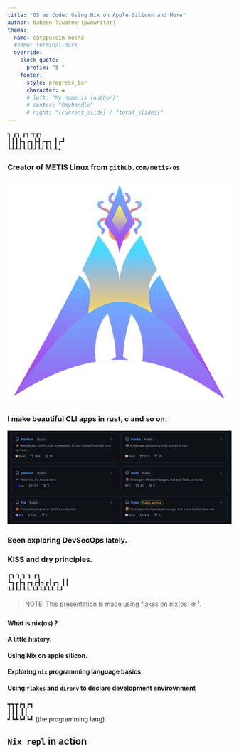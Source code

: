 ```yaml
---
title: "OS as Code: Using Nix on Apple Silicon and More"
author: Nabeen Tiwaree (pwnwriter)
theme:
  name: catppuccin-mocha
  #name: terminal-dark
  override:
    block_quote:
      prefix: "$ "
    footer:
      style: progress_bar
      character: ◉
      # left: "My name is {author}"
      # center: "@myhandle"
      # right: "{current_slide} / {total_slides}"
---
```


<!-- new_lines: 2 -->
┓ ┏┓   ┏┓     ┳┏┓ \
┃┃┃┣┓┏┓┣┫┏┳┓  ┃┏┛  \
┗┻┛┛┗┗┛┛┗┛┗┗  ┻• 

<!-- new_lines: 2 -->
<!-- new_lines: 2 -->

<!-- column_layout: [1, 4] -->
<!-- column: 0 -->
### Creator of METIS Linux from `github.com/metis-os`

![Metis](./images/metis.gif)
<!-- column: 1 -->

### I make beautiful CLI apps in rust, c and so on.

![gh](./images/github.png)

### Been exploring DevSecOps lately.
### KISS and dry principles.

<!-- end_slide -->

<!-- new_lines: 2 -->
┏┓ ┓    ┓  ┓    ┏┓ \
┗┓┏┣┓┏┓┏┫┓┏┃┏┓  ┃┃ \
┗┛┗┛┗┗ ┗┻┗┻┗┗   ┗┛

<!-- new_lines: 2 -->

>NOTE: This presentation is made using flakes on nix(os) ❄️ ¹.

<!-- new_lines: 2 -->

#### What is nix(os) ?
#### A little history.
#### Using Nix on apple silicon.
#### Exploring `nix` programming language basics.
#### Using `flakes` and `direnv` to declare development envirovnment

<!-- end_slide -->

<!-- new_lines: 2 -->
┳┓┳┏┓┏┓ \
┃┃┃ ┃┃  \
┛┗┻┗┛┗┛ (the programming lang)
       

## `Nix repl` in action
